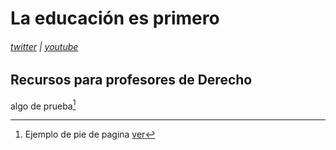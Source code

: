 


# La educación es primero

###### [twitter](#) | [youtube](#)

## Recursos para profesores de Derecho


algo de prueba[^1]

[^1]: Ejemplo de pie de pagina [ver](http://google.com)
